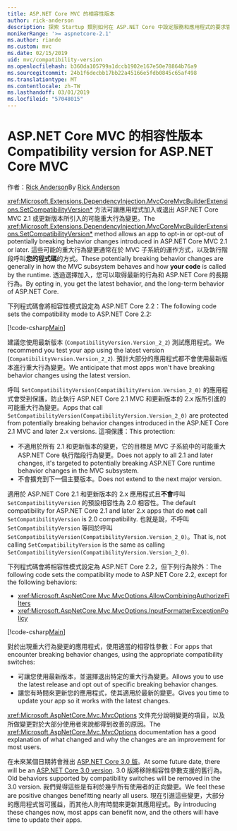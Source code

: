 ```yaml
---
title: ASP.NET Core MVC 的相容性版本
author: rick-anderson
description: 探索 Startup 類別如何在 ASP.NET Core 中設定服務和應用程式的要求管線。
monikerRange: '>= aspnetcore-2.1'
ms.author: riande
ms.custom: mvc
ms.date: 02/15/2019
uid: mvc/compatibility-version
ms.openlocfilehash: b360da105799a1dccb1902e167e50e78864b76a9
ms.sourcegitcommit: 24b1f6decbb17bb22a45166e5fdb0845c65af498
ms.translationtype: MT
ms.contentlocale: zh-TW
ms.lasthandoff: 03/01/2019
ms.locfileid: "57048015"
---
```

# <a name="compatibility-version-for-aspnet-core-mvc"></a><span data-ttu-id="420bb-103">ASP.NET Core MVC 的相容性版本</span><span class="sxs-lookup"><span data-stu-id="420bb-103">Compatibility version for ASP.NET Core MVC</span></span>

<span data-ttu-id="420bb-104">作者：[Rick Anderson](https://twitter.com/RickAndMSFT)</span><span class="sxs-lookup"><span data-stu-id="420bb-104">By [Rick Anderson](https://twitter.com/RickAndMSFT)</span></span>

<span data-ttu-id="420bb-105"><xref:Microsoft.Extensions.DependencyInjection.MvcCoreMvcBuilderExtensions.SetCompatibilityVersion*> 方法可讓應用程式加入或退出 ASP.NET Core MVC 2.1 或更新版本所引入的可能重大行為變更。</span><span class="sxs-lookup"><span data-stu-id="420bb-105">The <xref:Microsoft.Extensions.DependencyInjection.MvcCoreMvcBuilderExtensions.SetCompatibilityVersion*> method allows an app to opt-in or opt-out of potentially breaking behavior changes introduced in ASP.NET Core MVC 2.1 or later.</span></span> <span data-ttu-id="420bb-106">這些可能的重大行為變更通常在於 MVC 子系統的運作方式，以及執行階段呼叫**您的程式碼**的方式。</span><span class="sxs-lookup"><span data-stu-id="420bb-106">These potentially breaking behavior changes are generally in how the MVC subsystem behaves and how **your code** is called by the runtime.</span></span> <span data-ttu-id="420bb-107">透過選擇加入，您可以取得最新的行為和 ASP.NET Core 的長期行為。</span><span class="sxs-lookup"><span data-stu-id="420bb-107">By opting in, you get the latest behavior, and the long-term behavior of ASP.NET Core.</span></span>

<span data-ttu-id="420bb-108">下列程式碼會將相容性模式設定為 ASP.NET Core 2.2：</span><span class="sxs-lookup"><span data-stu-id="420bb-108">The following code sets the compatibility mode to ASP.NET Core 2.2:</span></span>

[!code-csharp[Main](compatibility-version/samples/2.x/CompatibilityVersionSample/Startup.cs?name=snippet1)]

<span data-ttu-id="420bb-109">建議您使用最新版本 (`CompatibilityVersion.Version_2_2`) 測試應用程式。</span><span class="sxs-lookup"><span data-stu-id="420bb-109">We recommend you test your app using the latest version (`CompatibilityVersion.Version_2_2`).</span></span> <span data-ttu-id="420bb-110">預計大部分的應用程式都不會使用最新版本進行重大行為變更。</span><span class="sxs-lookup"><span data-stu-id="420bb-110">We anticipate that most apps won't have breaking behavior changes using the latest version.</span></span>

<span data-ttu-id="420bb-111">呼叫 `SetCompatibilityVersion(CompatibilityVersion.Version_2_0)` 的應用程式會受到保護，防止執行 ASP.NET Core 2.1 MVC 和更新版本的 2.x 版所引進的可能重大行為變更。</span><span class="sxs-lookup"><span data-stu-id="420bb-111">Apps that call `SetCompatibilityVersion(CompatibilityVersion.Version_2_0)` are protected from potentially breaking behavior changes introduced in the ASP.NET Core 2.1 MVC and later 2.x versions.</span></span> <span data-ttu-id="420bb-112">這項保護：</span><span class="sxs-lookup"><span data-stu-id="420bb-112">This protection:</span></span>

* <span data-ttu-id="420bb-113">不適用於所有 2.1 和更新版本的變更，它的目標是 MVC 子系統中的可能重大 ASP.NET Core 執行階段行為變更。</span><span class="sxs-lookup"><span data-stu-id="420bb-113">Does not apply to all 2.1 and later changes, it's targeted to potentially breaking ASP.NET Core runtime behavior changes in the MVC subsystem.</span></span>
* <span data-ttu-id="420bb-114">不會擴充到下一個主要版本。</span><span class="sxs-lookup"><span data-stu-id="420bb-114">Does not extend to the next major version.</span></span>

<span data-ttu-id="420bb-115">適用於 ASP.NET Core 2.1 和更新版本的 2.x 應用程式且**不會**呼叫 `SetCompatibilityVersion` 的預設相容性為 2.0 相容性。</span><span class="sxs-lookup"><span data-stu-id="420bb-115">The default compatibility for ASP.NET Core 2.1 and later 2.x apps that do **not** call `SetCompatibilityVersion` is 2.0 compatibility.</span></span> <span data-ttu-id="420bb-116">也就是說，不呼叫 `SetCompatibilityVersion` 等同於呼叫 `SetCompatibilityVersion(CompatibilityVersion.Version_2_0)`。</span><span class="sxs-lookup"><span data-stu-id="420bb-116">That is, not calling `SetCompatibilityVersion` is the same as calling `SetCompatibilityVersion(CompatibilityVersion.Version_2_0)`.</span></span>

<span data-ttu-id="420bb-117">下列程式碼會將相容性模式設定為 ASP.NET Core 2.2，但下列行為除外：</span><span class="sxs-lookup"><span data-stu-id="420bb-117">The following code sets the compatibility mode to ASP.NET Core 2.2, except for the following behaviors:</span></span>

* <xref:Microsoft.AspNetCore.Mvc.MvcOptions.AllowCombiningAuthorizeFilters>
* <xref:Microsoft.AspNetCore.Mvc.MvcOptions.InputFormatterExceptionPolicy>

[!code-csharp[Main](compatibility-version/samples/2.x/CompatibilityVersionSample/Startup2.cs?name=snippet1)]

<span data-ttu-id="420bb-118">對於出現重大行為變更的應用程式，使用適當的相容性參數：</span><span class="sxs-lookup"><span data-stu-id="420bb-118">For apps that encounter breaking behavior changes, using the appropriate compatibility switches:</span></span>

* <span data-ttu-id="420bb-119">可讓您使用最新版本，並選擇退出特定的重大行為變更。</span><span class="sxs-lookup"><span data-stu-id="420bb-119">Allows you to use the latest release and opt out of specific breaking behavior changes.</span></span>
* <span data-ttu-id="420bb-120">讓您有時間來更新您的應用程式，使其適用於最新的變更。</span><span class="sxs-lookup"><span data-stu-id="420bb-120">Gives you time to update your app so it works with the latest changes.</span></span>

<span data-ttu-id="420bb-121"><xref:Microsoft.AspNetCore.Mvc.MvcOptions> 文件充分說明變更的項目，以及所做變更對於大部分使用者來說都得到改善的原因。</span><span class="sxs-lookup"><span data-stu-id="420bb-121">The <xref:Microsoft.AspNetCore.Mvc.MvcOptions> documentation has a good explanation of what changed and why the changes are an improvement for most users.</span></span>

<span data-ttu-id="420bb-122">在未來某個日期將會推出 [ASP.NET Core 3.0 版](https://github.com/aspnet/Home/wiki/Roadmap)。</span><span class="sxs-lookup"><span data-stu-id="420bb-122">At some future date, there will be an [ASP.NET Core 3.0 version](https://github.com/aspnet/Home/wiki/Roadmap).</span></span> <span data-ttu-id="420bb-123">3.0 版將移除相容性參數支援的舊行為。</span><span class="sxs-lookup"><span data-stu-id="420bb-123">Old behaviors supported by compatibility switches will be removed in the 3.0 version.</span></span> <span data-ttu-id="420bb-124">我們覺得這些是有利於幾乎所有使用者的正向變更。</span><span class="sxs-lookup"><span data-stu-id="420bb-124">We feel these are positive changes benefitting nearly all users.</span></span> <span data-ttu-id="420bb-125">現在引進這些變更，大部分的應用程式皆可獲益，而其他人則有時間來更新其應用程式。</span><span class="sxs-lookup"><span data-stu-id="420bb-125">By introducing these changes now, most apps can benefit now, and the others will have time to update their apps.</span></span>

